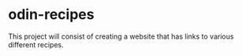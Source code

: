 # odin-recipes

This project will consist of creating a website that has links to various different recipes.
